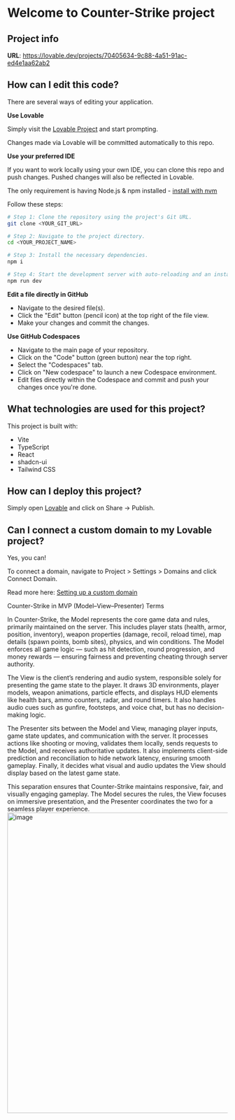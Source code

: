 # Welcome to  Counter-Strike  project

## Project info

**URL**: https://lovable.dev/projects/70405634-9c88-4a51-91ac-ed4e1aa62ab2

## How can I edit this code?

There are several ways of editing your application.

**Use Lovable**

Simply visit the [Lovable Project](https://lovable.dev/projects/70405634-9c88-4a51-91ac-ed4e1aa62ab2) and start prompting.

Changes made via Lovable will be committed automatically to this repo.

**Use your preferred IDE**

If you want to work locally using your own IDE, you can clone this repo and push changes. Pushed changes will also be reflected in Lovable.

The only requirement is having Node.js & npm installed - [install with nvm](https://github.com/nvm-sh/nvm#installing-and-updating)

Follow these steps:

```sh
# Step 1: Clone the repository using the project's Git URL.
git clone <YOUR_GIT_URL>

# Step 2: Navigate to the project directory.
cd <YOUR_PROJECT_NAME>

# Step 3: Install the necessary dependencies.
npm i

# Step 4: Start the development server with auto-reloading and an instant preview.
npm run dev
```

**Edit a file directly in GitHub**

- Navigate to the desired file(s).
- Click the "Edit" button (pencil icon) at the top right of the file view.
- Make your changes and commit the changes.

**Use GitHub Codespaces**

- Navigate to the main page of your repository.
- Click on the "Code" button (green button) near the top right.
- Select the "Codespaces" tab.
- Click on "New codespace" to launch a new Codespace environment.
- Edit files directly within the Codespace and commit and push your changes once you're done.

## What technologies are used for this project?

This project is built with:

- Vite
- TypeScript
- React
- shadcn-ui
- Tailwind CSS

## How can I deploy this project?

Simply open [Lovable](https://lovable.dev/projects/70405634-9c88-4a51-91ac-ed4e1aa62ab2) and click on Share -> Publish.

## Can I connect a custom domain to my Lovable project?

Yes, you can!

To connect a domain, navigate to Project > Settings > Domains and click Connect Domain.

Read more here: [Setting up a custom domain](https://docs.lovable.dev/tips-tricks/custom-domain#step-by-step-guide)




Counter-Strike in MVP (Model–View–Presenter) Terms

In Counter-Strike, the Model represents the core game data and rules, primarily maintained on the server. This includes player stats (health, armor, position, inventory), weapon properties (damage, recoil, reload time), map details (spawn points, bomb sites), physics, and win conditions. The Model enforces all game logic — such as hit detection, round progression, and money rewards — ensuring fairness and preventing cheating through server authority.

The View is the client’s rendering and audio system, responsible solely for presenting the game state to the player. It draws 3D environments, player models, weapon animations, particle effects, and displays HUD elements like health bars, ammo counters, radar, and round timers. It also handles audio cues such as gunfire, footsteps, and voice chat, but has no decision-making logic.

The Presenter sits between the Model and View, managing player inputs, game state updates, and communication with the server. It processes actions like shooting or moving, validates them locally, sends requests to the Model, and receives authoritative updates. It also implements client-side prediction and reconciliation to hide network latency, ensuring smooth gameplay. Finally, it decides what visual and audio updates the View should display based on the latest game state.

This separation ensures that Counter-Strike maintains responsive, fair, and visually engaging gameplay. The Model secures the rules, the View focuses on immersive presentation, and the Presenter coordinates the two for a seamless player experience.
<img width="1023" height="687" alt="image" src="https://github.com/user-attachments/assets/d3323d7a-5518-4d9e-8e2c-db20cedd0654" />

